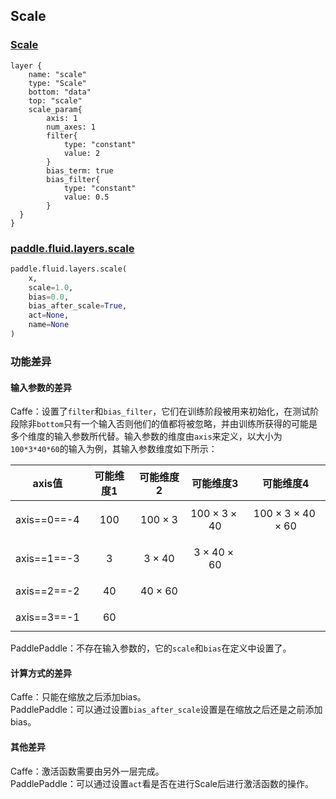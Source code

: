 ## Scale


### [Scale](http://caffe.berkeleyvision.org/tutorial/layers/scale.html)
```
layer {
	name: "scale"
	type: "Scale"
	bottom: "data"
	top: "scale"
	scale_param{
		axis: 1
		num_axes: 1
    	filter{
			type: "constant"
			value: 2
		}
		bias_term: true
		bias_filter{
			type: "constant"
			value: 0.5
		}
  }
}
```


### [paddle.fluid.layers.scale](http://paddlepaddle.org/documentation/docs/zh/1.3/api_cn/layers_cn.html#permalink-137-scale)
```python
paddle.fluid.layers.scale(
	x, 
	scale=1.0, 
	bias=0.0, 
	bias_after_scale=True, 
	act=None, 
	name=None
)
```  

### 功能差异
#### 输入参数的差异
Caffe：设置了`filter`和`bias_filter`，它们在训练阶段被用来初始化，在测试阶段除非`bottom`只有一个输入否则他们的值都将被忽略，并由训练所获得的可能是多个维度的输入参数所代替。输入参数的维度由`axis`来定义，以大小为`100*3*40*60`的输入为例，其输入参数维度如下所示：  

|   axis值    | 可能维度1 | 可能维度2 | 可能维度3 |  可能维度4  |
| :---------: | :-------: | :-------: | :-------: | :---------: |
| axis==0==-4 |    $$100$$    |   $$100\times3$$   | $$100\times3\times40$$  | $$100\times3\times40\times60$$ |
| axis==1==-3 |     $$3$$     |   $$3\times40$$    |  $$3\times40\times60$$  |             |
| axis==2==-2 |    $$40$$     |   $$40\times60$$   |           |             |
| axis==3==-1 |    $$60$$     |           |           |             |

  
PaddlePaddle：不存在输入参数的，它的`scale`和`bias`在定义中设置了。  

#### 计算方式的差异
Caffe：只能在缩放之后添加bias。  
PaddlePaddle：可以通过设置`bias_after_scale`设置是在缩放之后还是之前添加bias。


#### 其他差异
Caffe：激活函数需要由另外一层完成。  
PaddlePaddle：可以通过设置`act`看是否在进行Scale后进行激活函数的操作。
